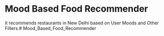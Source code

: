 # Mood Based Food Recommender

It recommends restaurants in New Delhi based on User Moods and Other Filters.# Mood_Based_Food_Recommender
